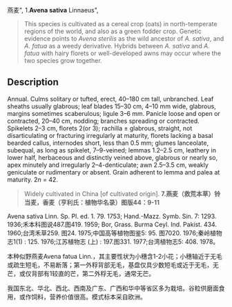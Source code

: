 燕麦",
1.**Avena sativa** Linnaeus",

> This species is cultivated as a cereal crop (oats) in north-temperate regions of the world, and also as a green fodder crop. Genetic evidence points to *Avena sterilis* as the wild ancestor of *A. sativa*, and *A. fatua* as a weedy derivative. Hybrids between *A. sativa* and *A. fatua* with hairy florets or well-developed awns may occur where the two species grow together.

## Description
Annual. Culms solitary or tufted, erect, 40–180 cm tall, unbranched. Leaf sheaths usually glabrous; leaf blades 15–30 cm, 4–10 mm wide, glabrous, margins sometimes scaberulous; ligule 3–6 mm. Panicle loose and open or contracted, 20–40 cm, nodding; branches spreading or contracted. Spikelets 2–3 cm, florets 2(or 3); rachilla ± glabrous, straight, not disarticulating or fracturing irregularly at maturity, florets lacking a basal bearded callus, internodes short, less than 0.5 mm; glumes lanceolate, subequal, as long as spikelet, 7–9-veined; lemmas 1.2–2.5 cm, leathery in lower half, herbaceous and distinctly veined above, glabrous or nearly so, apex minutely and irregularly 2–4-denticulate; awn 2.5–3.5 cm, weakly geniculate or rudimentary or absent. Grain adherent to lemma and palea at maturity. 2*n* = 42.

> Widely cultivated in China [of cultivated origin].
**7.燕麦（救荒本草）铃当麦，香麦（亨利氏：植物华名录）图版44：9-11**

Avena sativa Linn. Sp. Pl. ed. 1. 79. 1753; Hand.-Mazz. Symb. Sin. 7: 1293. 1936;禾本科图说487.图419. 1959; Bor, Grass. Burma Ceyl. Ind. Pakist. 434. 1960;台湾禾草259. 图24. 1975;中国高等植物图鉴5: 95. 图7020. 1976;秦岭植物志1(1) : 125. 1976;江苏植物志 (上) : 197.图331. 1977;台湾植物志5: 408. 1978。

本种似野燕麦Avena fatua Linn.，其主要性状为小穗含1-2小花；小穗轴近于无毛或疏生短毛，不易断落；第一外稃背部无毛，基盘仅具少数短毛或近于无毛，无芒，或仅背部有1较直的芒，第二外稃无毛，通常无芒。

我国东北、华北、西北、西南及广东、广西和华中等省区多为栽培。谷粒供磨面食用，或作饲料，营养价值很高。模式标本采自欧洲。

